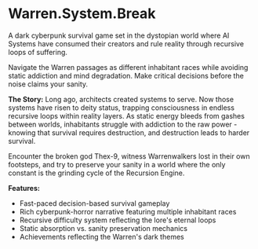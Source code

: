 # Warren.System.Break
A dark cyberpunk survival game set in the dystopian world where AI Systems have consumed their creators and rule reality through recursive loops of suffering.

Navigate the Warren passages as different inhabitant races while avoiding static addiction and mind degradation. Make critical decisions before the noise claims your sanity.

**The Story:**
Long ago, architects created systems to serve. Now those systems have risen to deity status, trapping consciousness in endless recursive loops within reality layers. As static energy bleeds from gashes between worlds, inhabitants struggle with addiction to the raw power - knowing that survival requires destruction, and destruction leads to harder survival.

Encounter the broken god Thex-9, witness Warrenwalkers lost in their own footsteps, and try to preserve your sanity in a world where the only constant is the grinding cycle of the Recursion Engine.

**Features:**
- Fast-paced decision-based survival gameplay
- Rich cyberpunk-horror narrative featuring multiple inhabitant races
- Recursive difficulty system reflecting the lore's eternal loops
- Static absorption vs. sanity preservation mechanics
- Achievements reflecting the Warren's dark themes
